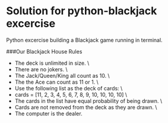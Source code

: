 # Solution for python-blackjack excercise

Python excercise building a Blackjack game running in terminal.

###Our Blackjack House Rules

 - The deck is unlimited in size.   \
 - There are no jokers.   \
 - The Jack/Queen/King all count as 10.   \
 - The the Ace can count as 11 or 1.   \
 - Use the following list as the deck of cards:   \
 - cards = [11, 2, 3, 4, 5, 6, 7, 8, 9, 10, 10, 10, 10]   \
 - The cards in the list have equal probability of being drawn.   \
 - Cards are not removed from the deck as they are drawn.   \
 - The computer is the dealer.